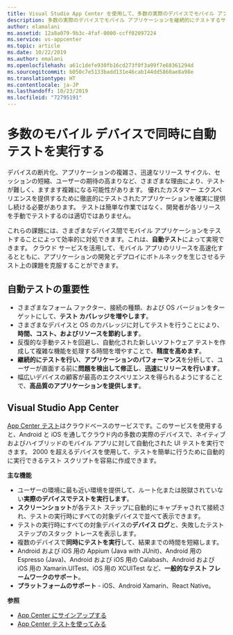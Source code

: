```yaml
---
title: Visual Studio App Center を使用して、多数の実際のデバイスでモバイル アプリケーションをテストする
description: 多数の実際のデバイスでモバイル アプリケーションを継続的にテストするサービスとしての App Center について学習します。
author: elamalani
ms.assetid: 12a8a079-9b3c-4faf-0000-ccff02097224
ms.service: vs-appcenter
ms.topic: article
ms.date: 10/22/2019
ms.author: emalani
ms.openlocfilehash: a61c1defe930fb16cd273f0f3a99f7e68361294d
ms.sourcegitcommit: b050c7e5133badd131e46cab144dd5860ae8a98e
ms.translationtype: HT
ms.contentlocale: ja-JP
ms.lasthandoff: 10/23/2019
ms.locfileid: "72795191"
---
```

# <a name="perform-automated-testing-on-thousands-of-mobile-devices-simultaneously"></a>多数のモバイル デバイスで同時に自動テストを実行する
デバイスの断片化、アプリケーションの複雑さ、迅速なリリース サイクル、セッションの短縮、ユーザーの期待の高まりなど、さまざまな理由により、テストが難しく、ますます複雑になる可能性があります。 優れたカスタマー エクスペリエンスを提供するために徹底的にテストされたアプリケーションを確実に提供し続ける必要があります。 テストは簡単な作業ではなく、開発者が各リリースを手動でテストするのは適切ではありません。

これらの課題には、さまざまなデバイス間でモバイル アプリケーションをテストすることによって効率的に対処できます。これは、**自動テスト**によって実現できます。 クラウド サービスを活用して、モバイル アプリのリリースを高速化するとともに、アプリケーションの開発とデプロイにボトルネックを生じさせるテスト上の課題を克服することができます。

## <a name="importance-of-automated-testing"></a>自動テストの重要性
- さまざまなフォーム ファクター、接続の種類、および OS バージョンをターゲットにして、**テスト カバレッジを増やします**。
- さまざまなデバイスと OS のカバレッジに対してテストを行うことにより、**時間、コスト、およびリソースを節約します**。
- 反復的な手動テストを回避し、自動化された新しいソフトウェア テストを作成して複雑な機能を処理する時間を増やすことで、**精度を高めます**。
- **継続的にテストを行い**、**アプリケーションのパフォーマンス**を分析して、ユーザーが直面する前に**問題を検出して修正し**、**迅速にリリースを行います**。
- 幅広いデバイスの顧客が最高のエクスペリエンスを得られるようにすることで、**高品質のアプリケーションを提供します**。

## <a name="visual-studio-app-center"></a>Visual Studio App Center
[App Center テスト](/appcenter/test-cloud/)はクラウドベースのサービスです。このサービスを使用すると、Android と iOS を通してクラウド内の多数の実際のデバイスで、ネイティブおよびハイブリッドのモバイル アプリに対して自動化された UI テストを実行できます。 2000 を超えるデバイスを使用して、テストを簡単に行うために自動的に実行できるテスト スクリプトを容易に作成できます。

**主な機能**
   - ユーザーの環境に最も近い環境を提供して、ルート化または脱獄されていない**実際のデバイスでテストを実行します**。
   - **スクリーンショット**が各テスト ステップに自動的にキャプチャされて接続され、テストの実行時にすべての対象デバイスで並べて表示できます。
   - テストの実行時にすべての対象デバイスの**デバイス ログ**と、失敗したテスト ステップのスタック トレースを表示します。
   - 複数のデバイスで**同時にテストを実行**して、結果までの時間を短縮します。
   - Android および iOS 用の Appium (Java with JUnit)、Android 用の Espresso (Java)、Android および iOS 用の Calabash、Android および iOS 用の Xamarin.UITest、iOS 用の XCUITest など、**一般的なテスト フレームワークのサポート**。
   - **プラットフォームのサポート** - iOS、Android Xamarin、React Native。

**参照**
   - [App Center にサインアップする](https://appcenter.ms/signup?utm_source=Mobile%20Development%20Docs&utm_medium=Azure&utm_campaign=New%20azure%20docs) 
   - [App Center テストを使ってみる](/appcenter/test-cloud/)